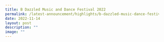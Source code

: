 ```yaml
---
title: B Dazzled Music and Dance Festival 2022
permalink: /latest-announcement/highlights/b-dazzled-music-dance-festival-2022/
date: 2022-11-14
layout: post
description: ""
image: ""
---
```

